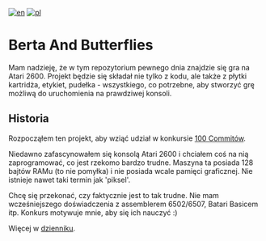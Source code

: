[![en](https://img.shields.io/badge/lang-en-red.svg)](./README.md)
[![pl](https://img.shields.io/badge/lang-pl-green.svg)](./README.pl.md)

# Berta And Butterflies

Mam nadzieję, że w tym repozytorium pewnego dnia znajdzie się gra na Atari 2600.
Projekt będzie się składał nie tylko z kodu, ale także z płytki kartridża, etykiet, pudełka - wszystkiego, co potrzebne, aby stworzyć grę możliwą do uruchomienia na prawdziwej konsoli.

## Historia

Rozpocząłem ten projekt, aby wziąć udział w konkursie [100 Commitów](https://100commitow.pl/).

Niedawno zafascynowałem się konsolą Atari 2600 i chciałem coś na nią zaprogramować, co jest rzekomo bardzo trudne. Maszyna ta posiada 128 bajtów RAMu (to nie pomyłka) i nie posiada wcale pamięci graficznej. Nie istnieje nawet taki termin jak 'piksel'.

Chcę się przekonać, czy faktycznie jest to tak trudne. Nie mam wcześniejszego doświadczenia z assemblerem 6502/6507, Batari Basicem itp. Konkurs motywuje mnie, aby się ich nauczyć :)

Więcej w [dzienniku](./DIARY.pl.md).

